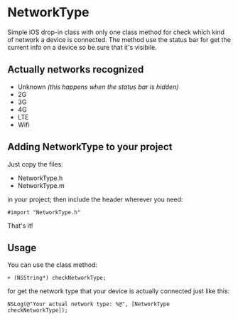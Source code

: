 # NetworkType
Simple iOS drop-in class with only one class method for check which kind of network a device is connected. 
The method use the status bar for get the current info on a device so be sure that it's visibile.

## Actually networks recognized
- Unknown _(this happens when the status bar is hidden)_
- 2G
- 3G
- 4G
- LTE
- Wifi


## Adding NetworkType to your project 

Just copy the files:

- NetworkType.h
- NetworkType.m

in your project; then include the header wherever you need:

	#import "NetworkType.h" 
    
That's it!


## Usage
You can use the class method:

	+ (NSString*) checkNetworkType;

for get the network type that your device is actually connected just like this:

	NSLog(@"Your actual network type: %@", [NetworkType checkNetworkType]);






